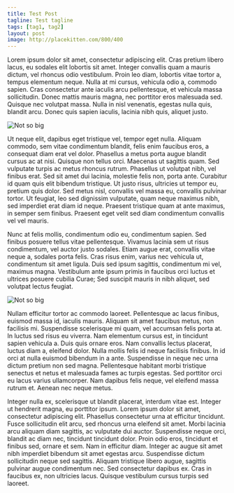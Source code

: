 ```yaml
---
title: Test Post
tagline: Test tagline
tags: [tag1, tag2]
layout: post
image: http://placekitten.com/800/400
---
```


Lorem ipsum dolor sit amet, consectetur adipiscing elit. Cras pretium libero lacus, eu sodales elit lobortis sit amet. Integer convallis quam a mauris dictum, vel rhoncus odio vestibulum. Proin leo diam, lobortis vitae tortor a, tempus elementum neque. Nulla at mi cursus, vehicula odio a, commodo sapien. Cras consectetur ante iaculis arcu pellentesque, et vehicula massa sollicitudin. Donec mattis mauris magna, nec porttitor eros malesuada sed. Quisque nec volutpat massa. Nulla in nisl venenatis, egestas nulla quis, blandit arcu. Donec quis sapien iaculis, lacinia nibh quis, aliquet justo.

![Not so big](http://placekitten.com/800/400) 

Ut neque elit, dapibus eget tristique vel, tempor eget nulla. Aliquam commodo, sem vitae condimentum blandit, felis enim faucibus eros, a consequat diam erat vel dolor. Phasellus a metus porta augue blandit cursus ac at nisi. Quisque non tellus orci. Maecenas ut sagittis quam. Sed vulputate turpis ac metus rhoncus rutrum. Phasellus ut volutpat nibh, vel finibus erat. Sed sit amet dui lacinia, molestie felis non, porta ante. Curabitur id quam quis elit bibendum tristique. Ut justo risus, ultricies ut tempor eu, pretium quis dolor. Sed metus nisl, convallis vel massa eu, convallis pulvinar tortor. Ut feugiat, leo sed dignissim vulputate, quam neque maximus nibh, sed imperdiet erat diam id neque. Praesent tristique quam at ante maximus, in semper sem finibus. Praesent eget velit sed diam condimentum convallis vel vel mauris.

Nunc at felis mollis, condimentum odio eu, condimentum sapien. Sed finibus posuere tellus vitae pellentesque. Vivamus lacinia sem ut risus condimentum, vel auctor justo sodales. Etiam augue erat, convallis vitae neque a, sodales porta felis. Cras risus enim, varius nec vehicula ut, condimentum sit amet ligula. Duis sed ipsum sagittis, condimentum mi vel, maximus magna. Vestibulum ante ipsum primis in faucibus orci luctus et ultrices posuere cubilia Curae; Sed suscipit mauris in nibh aliquet, sed volutpat lectus feugiat.

![Not so big](http://placekitten.com/680/500)

Nullam efficitur tortor ac commodo laoreet. Pellentesque ac lacus finibus, euismod massa id, iaculis mauris. Aliquam sit amet faucibus metus, non facilisis mi. Suspendisse scelerisque mi quam, vel accumsan felis porta at. In luctus sed risus eu viverra. Nam elementum cursus est, in tincidunt sapien vehicula a. Duis quis ornare eros. Nam convallis lectus placerat, luctus diam a, eleifend dolor. Nulla mollis felis id neque facilisis finibus. In id orci at nulla euismod bibendum in a ante. Suspendisse in neque nec urna dictum pretium non sed magna. Pellentesque habitant morbi tristique senectus et netus et malesuada fames ac turpis egestas. Sed porttitor orci eu lacus varius ullamcorper. Nam dapibus felis neque, vel eleifend massa rutrum et. Aenean nec neque metus.

Integer nulla ex, scelerisque ut blandit placerat, interdum vitae est. Integer ut hendrerit magna, eu porttitor ipsum. Lorem ipsum dolor sit amet, consectetur adipiscing elit. Phasellus consectetur urna at efficitur tincidunt. Fusce sollicitudin elit arcu, sed rhoncus urna eleifend sit amet. Morbi lacinia arcu aliquam diam sagittis, ac vulputate dui auctor. Suspendisse neque orci, blandit ac diam nec, tincidunt tincidunt dolor. Proin odio eros, tincidunt et finibus sed, ornare et sem. Nam in efficitur diam. Integer ac augue sit amet nibh imperdiet bibendum sit amet egestas arcu. Suspendisse dictum sollicitudin neque sed sagittis. Aliquam tristique libero augue, sagittis pulvinar augue condimentum nec. Sed consectetur dapibus ex. Cras in faucibus ex, non ultricies lacus. Quisque vestibulum cursus turpis sed laoreet. 
